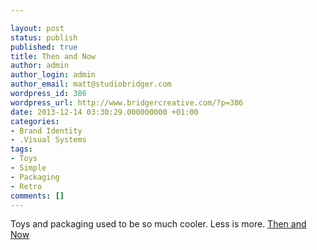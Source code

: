 ```yaml
---

layout: post
status: publish
published: true
title: Then and Now
author: admin
author_login: admin
author_email: matt@studiobridger.com
wordpress_id: 386
wordpress_url: http://www.bridgercreative.com/?p=386
date: 2013-12-14 03:30:29.000000000 +01:00
categories:
- Brand Identity
- .Visual Systems
tags:
- Toys
- Simple
- Packaging
- Retro
comments: []
---
```

Toys and packaging used to be so much cooler. Less is more. 
[Then and Now](http://www.cnn.com/2013/12/13/living/gallery/toys-then-and-now/index.html?hpt=hp_c3)
